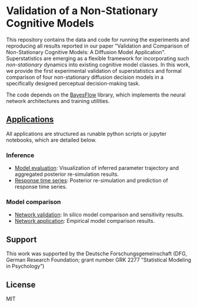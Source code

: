 # Validation of a Non-Stationary Cognitive Models

This repository contains the data and code for running the experiments and reproducing all results reported in our paper "Validation and Comparison of Non-Stationary Cognitive Models: A Diffusion Model Application". Superstatistics are emerging as a flexible framework for incorporating such *non-stationary* dynamics into existing cognitive model classes. In this work, we provide the first experimental validation of superstatistics and formal comparison of four non-stationary diffusion decision models in a specifically designed perceptual decision-making task.

The code depends on the [BayesFlow](https://github.com/stefanradev93/BayesFlow) library, which implements the neural network architectures and training utilities.

## [Applications](applications)

All applications are structured as runable python scripts or jupyter notebooks, which are detailed below.

### Inference

- [Model evaluation](applications/inference/model_evaluation.py): Visualization of inferred parameter trajectory and aggregated posterior re-simulation results.
- [Response time series](applications/inference/notebooks/response_time_series.ipynb): Posterior re-simulation and prediction of response time series.

### Model comparison

- [Network validation](applications/model_comparison/network_validation.py): In silico model comparison and sensitivity results.
- [Network application](applications/model_comparison/network_application.py): Empirical model comparison results.

## Support

This work was supported by the Deutsche Forschungsgemeinschaft (DFG, German Research Foundation; grant number GRK 2277 ”Statistical Modeling in Psychology”)

## License

MIT

